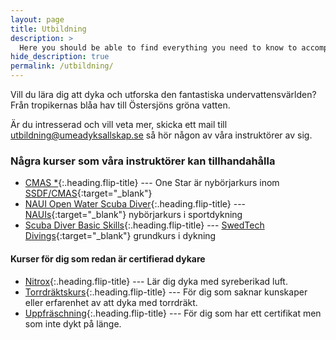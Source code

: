 ```yaml
---
layout: page
title: Utbildning
description: >
  Here you should be able to find everything you need to know to accomplish the most common tasks when blogging with Hydejack.
hide_description: true
permalink: /utbildning/
---
```


Vill du lära dig att dyka och utforska den fantastiska undervattensvärlden? Från tropikernas blåa hav till Östersjöns gröna vatten.

Är du intresserad och vill veta mer, skicka ett mail till [utbildning@umeadyksallskap.se](mailto:utbildning@umeadyksallskap.se) så hör någon av våra instruktörer av sig.

### Några kurser som våra instruktörer kan tillhandahålla

* [CMAS *](one-star){:.heading.flip-title} --- One Star är nybörjarkurs inom [SSDF/CMAS](https://www.ssdf.se/utbildning/sportdykarutbildning/grund--och-fortsattningskurser){:target="_blank"}
* [NAUI Open Water Scuba Diver](open-water){:.heading.flip-title} --- [NAUIs](https://naui-scandinavia.org/utbildningar/borja-dyka/open-water-scuba-diver/){:target="_blank"} nybörjarkurs i sportdykning
* [Scuba Diver Basic Skills](scubadiver){:.heading.flip-title} --- [SwedTech Divings](https://www.swedtechdiving.se/kurser/scuba-diver-basic-skills/){:target="_blank"} grundkurs i dykning

#### Kurser för dig som redan är certifierad dykare

* [Nitrox](nitrox){:.heading.flip-title} --- Lär dig dyka med syreberikad luft.
* [Torrdräktskurs](torrdrakt){:.heading.flip-title} --- För dig som saknar kunskaper eller erfarenhet av att dyka med torrdräkt.
* [Uppfräschning](repetition){:.heading.flip-title} --- För dig som har ett certifikat men som inte dykt på länge.
